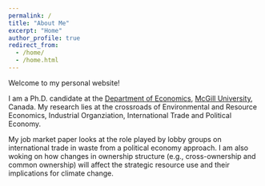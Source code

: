 ```yaml
---
permalink: /
title: "About Me"
excerpt: "Home"
author_profile: true
redirect_from: 
  - /home/
  - /home.html
---
```


Welcome to my personal website!

I am a Ph.D. candidate at the [Department of Economics](https://www.mcgill.ca/economics/), [McGill University](https://www.mcgill.ca/), Canada. My research lies at the crossroads of Environmental and Resource Economics, Industrial Organziation, International Trade and Political Economy. 

My job market paper looks at the role played by lobby groups on international trade in waste from a political economy approach. I am also woking on how changes in ownership structure (e.g., cross-ownership and common ownership) will affect the strategic resource use and their implications for climate change.
 
